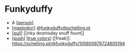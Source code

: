 # Funkyduffy

- A [[person]].
- [[mastodon]] @funkyduffy@schelling.pt
- [[pull]] [[inky doomsday snuff fount]]
- [[push]] [[true colors]] [[freak]]: https://schelling.pt/@funkyduffy/105600876724605194


[//begin]: # "Autogenerated link references for markdown compatibility"
[person]: person "Person"
[mastodon]: mastodon "Mastodon"
[pull]: pull "Pull"
[push]: push "Push"
[true colors]: true-colors "True Colors"
[//end]: # "Autogenerated link references"